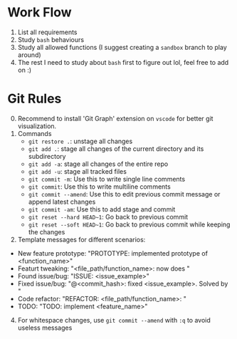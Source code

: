 # Work Flow
1. List all requirements
2. Study `bash` behaviours
3. Study all allowed functions (I suggest creating a `sandbox` branch to play around)
4. The rest I need to study about `bash` first to figure out lol, feel free to add on :)

# Git Rules
0. Recommend to install 'Git Graph' extension on `vscode` for better git visualization.
1. Commands
   	- `git restore .`: unstage all changes
   	- `git add .`: stage all changes of the current directory and its subdirectory
   	- `git add -a`: stage all changes of the entire repo
   	- `git add -u`: stage all tracked files
   	- `git commit -m`: Use this to write single line comments
	- `git commit`: Use this to write multiline comments
 	- `git commit --amend`: Use this to edit previous commit message or append latest changes
 	- `git commit -am`: Use this to add stage and commit
   	- `git reset --hard HEAD~1`: Go back to previous commit 
  	- `git reset --soft HEAD~1`: Go back to previous commit while keeping the changes
3. Template messages for different scenarios:
  - New feature prototype:	"PROTOTYPE: implemented prototype of <function_name>"
  - Featurt tweaking: 		"<file_path/function_name>: now does <functionality>"
  - Found issue/bug: 		"ISSUE: <issue_example>"
  - Fixed issue/bug: 		"@<commit_hash>: fixed <issue_example>. Solved by <changes>"
  - Code refactor: 		"REFACTOR: <file_path/function_name>: <changes>"
  - TODO: 			"TODO: implement <feature_name>"
4. For whitespace changes, use `git commit --amend` with `:q` to avoid useless messages
